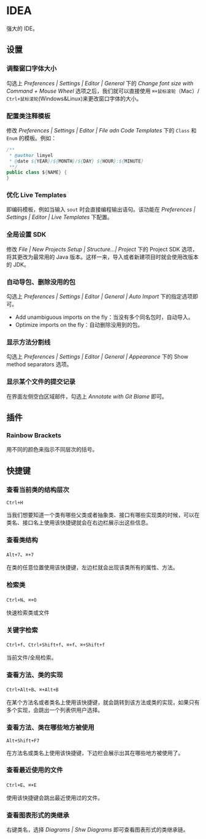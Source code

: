 # IDEA

强大的 IDE。



## 设置

### 调整窗口字体大小

勾选上 *Preferences | Settings | Editor | General* 下的 *Change font size with Command + Mouse Wheel* 选项之后，我们就可以直接使用 `⌘+鼠标滚轮`（Mac）/ `Ctrl+鼠标滚轮`(Windows&Linux)来更改窗口字体的大小。

### 配置类注释模板

修改 *Preferences | Settings | Editor | File adn Code Templates* 下的 `Class` 和 `Enum` 的模板。例如：

```Java
/**
 * @author limyel
 * @date ${YEAR}/${MONTH}/${DAY} ${HOUR}:${MINUTE}
 **/
public class ${NAME} {
}

```

### 优化 Live Templates

即编码模板，例如当输入 `sout` 时会直接编程输出语句。该功能在  *Preferences | Settings | Editor | Live Templates* 下配置。

### 全局设置 SDK

修改 *File | New Projects Setup | Structure...| Project* 下的 Project SDK 选项，将其更改为最常用的 Java 版本。这样一来，导入或者新建项目时就会使用改版本的 JDK。

### 自动导包、删除没用的包

勾选上 *Preferences | Settings | Editor | General | Auto Import* 下的指定选项即可。

* Add unambiguous imports on the fly：当没有多个同名包时，自动导入。
* Optimize imports on the fly：自动删除没用到的包。

### 显示方法分割线

勾选上 *Preferences | Settings | Editor | General | Appearance* 下的 Show method separators 选项。

### 显示某个文件的提交记录

在界面左侧空白区域邮件，勾选上 *Annotate with Git Blame* 即可。



## 插件

### Rainbow Brackets

用不同的颜色来指示不同层次的括号。



## 快捷键

### 查看当前类的结构层次

`Ctrl+H`

当我们想要知道一个类有哪些父类或者抽象类、接口有哪些实现类的时候，可以在类名、接口名上使用该快捷键就会在右边栏展示出这些信息。

### 查看类结构

`Alt+7`、`⌘+7`

在类的任意位置使用该快捷键，左边栏就会出现该类所有的属性、方法。

### 检索类

`Ctrl+N`、`⌘+O`

快速检索类或文件

### 关键字检索

`Ctrl+f`、`Ctrl+Shift+f`、`⌘+f`、`⌘+Shift+f `

当前文件/全局检索。

### 查看方法、类的实现

`Ctrl+Alt+B`、`⌘+Alt+B`

在某个方法名或者类名上使用该快捷键，就会跳转到该方法或类的实现，如果只有多个实现，会跳出一个列表供用户选择。

### 查看方法、类在哪些地方被使用

`Alt+Shift+F7`

在方法名或类名上使用该快捷键，下边栏会展示出其在哪些地方被使用了。

### 查看最近使用的文件

`Ctrl+E`、`⌘+E`

使用该快捷键会跳出最近使用过的文件。

### 查看图表形式的类继承

右键类名，选择 *Diagrams | Shw Diagrams* 即可查看图表形式的类继承链。

